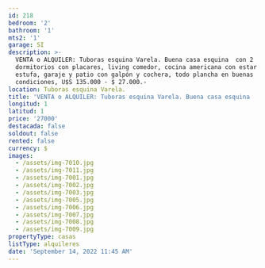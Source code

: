 ```yaml
---
id: 218
bedroom: '2'
bathroom: '1'
mts2: '1'
garage: SI
description: >-
  VENTA o ALQUILER: Tuboras esquina Varela. Buena casa esquina  con 2
  dormitorios con placares, living comedor, cocina americana con estar diario y
  estufa, garaje y patio con galpón y cochera, todo plancha en buenas
  condiciones, U$S 135.000 - $ 27.000.-
location: Tuboras esquina Varela.
title: 'VENTA o ALQUILER: Tuboras esquina Varela. Buena casa esquina  '
longitud: 1
latitud: 1
price: '27000'
destacada: false
soldout: false
rented: false
currency: $
images:
  - /assets/img-7010.jpg
  - /assets/img-7011.jpg
  - /assets/img-7001.jpg
  - /assets/img-7002.jpg
  - /assets/img-7003.jpg
  - /assets/img-7005.jpg
  - /assets/img-7006.jpg
  - /assets/img-7007.jpg
  - /assets/img-7008.jpg
  - /assets/img-7009.jpg
propertyType: casas
listType: alquileres
date: 'September 14, 2022 11:45 AM'
---
```


